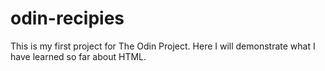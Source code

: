 # odin-recipies
This is my first project for The Odin Project.  Here I will demonstrate what I have learned so far about HTML.  